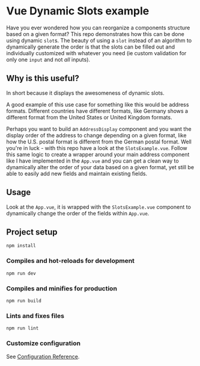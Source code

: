# Vue Dynamic Slots example

Have you ever wondered how you can reorganize a components structure based on a given format? This repo demonstrates how this can be done using dynamic `slot`s. The beauty of using a `slot` instead of an algorithm to dynamically generate the order is that the slots can be filled out and individually customized with whatever you need (ie custom validation for only one `input` and not _all_ inputs).

## Why is this useful?

In short because it displays the awesomeness of dynamic slots.

A good example of this use case for something like this would be address formats. Different countries have different formats, like Germany shows a different format from the United States or United Kingdom formats.

Perhaps you want to build an `AddressDisplay` component and you want the display order of the address to change depending on a given format, like how the U.S. postal format is different from the German postal format. Well you're in luck - with this repo have a look at the `SlotsExample.vue`. Follow this same logic to create a wrapper around your main address component like I have implemented in the `App.vue` and you can get a clean way to dynamically alter the order of your data based on a given format, yet still be able to easily add new fields and maintain existing fields.

## Usage

Look at the `App.vue`, it is wrapped with the `SlotsExample.vue` component to dynamically change the order of the fields within `App.vue`.

## Project setup

```
npm install
```

### Compiles and hot-reloads for development

```
npm run dev
```

### Compiles and minifies for production

```
npm run build
```

### Lints and fixes files

```
npm run lint
```

### Customize configuration

See [Configuration Reference](https://cli.vuejs.org/config/).
